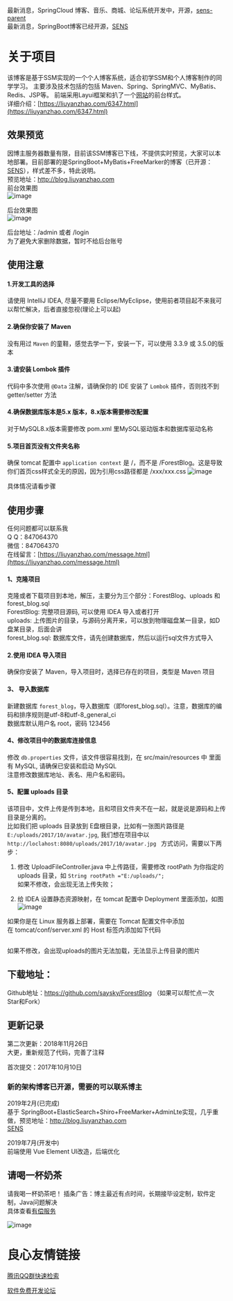 最新消息，SpringCloud 博客、音乐、商城、论坛系统开发中，开源，[sens-parent](https://github.com/saysky/sens-parent)  
最新消息，SpringBoot博客已经开源，[SENS](https://github.com/saysky/SENS)
# 关于项目

该博客是基于SSM实现的一个个人博客系统，适合初学SSM和个人博客制作的同学学习。
主要涉及技术包括的包括 Maven、Spring、SpringMVC、MyBatis、Redis、JSP等。
前端采用Layui框架和扒了一个[网站](http://liuyanzhao.com)的前台样式。  
详细介绍：[https://liuyanzhao.com/6347.html](https://liuyanzhao.com/6347.html)

## 效果预览
因博主服务器数量有限，目前该SSM博客已下线，不提供实时预览，大家可以本地部署。目前部署的是SpringBoot+MyBatis+FreeMarker的博客（已开源：[SENS](https://github.com/saysky/SENS)），样式差不多，特此说明。  
预览地址：http://blog.liuyanzhao.com   
前台效果图   
![image](uploads/home.png)
 
后台效果图   
![image](uploads/admin.png)
 
后台地址：/admin 或者 /login  
为了避免大家删除数据，暂时不给后台账号

## 使用注意
#### 1.开发工具的选择
请使用 IntelliJ IDEA, 尽量不要用 Eclipse/MyEclipse，使用前者项目起不来我可以帮忙解决，后者直接忽视(理论上可以起)

#### 2.确保你安装了 Maven
没有用过 `Maven` 的童鞋，感觉去学一下，安装一下，可以使用 3.3.9 或 3.5.0的版本

#### 3.请安装 Lombok 插件
代码中多次使用 `@Data` 注解，请确保你的 IDE 安装了 `Lombok` 插件，否则找不到 getter/setter 方法

#### 4.确保数据库版本是5.x 版本，8.x版本需要修改配置
对于MySQL8.x版本需要修改 pom.xml 里MySQL驱动版本和数据库驱动名称


#### 5.项目首页没有文件夹名称
确保 tomcat 配置中 `application context` 是 /，而不是 /ForestBlog。这是导致你们首页css样式全无的原因，因为引用css路径都是 /xxx/xxx.css
![image](https://github.com/saysky/ForestBlog/blob/master/uploads/tomcat.png)

具体情况请看步骤

## 使用步骤
任何问题都可以联系我  
Q Q：847064370  
微信：847064370  
在线留言：[https://liuyanzhao.com/message.html](https://liuyanzhao.com/message.html)

#### 1、克隆项目   
克隆或者下载项目到本地，解压，主要分为三个部分：ForestBlog、uploads 和 forest_blog.sql  
ForestBlog: 完整项目源码, 可以使用 IDEA 导入或者打开   
uploads: 上传图片的目录，与源码分离开来，可以放到物理磁盘某一目录，如D盘某目录，后面会讲  
forest_blog.sql: 数据库文件，请先创建数据库，然后以运行sql文件方式导入  

#### 2.使用 IDEA 导入项目
确保你安装了 Maven，导入项目时，选择已存在的项目，类型是 Maven 项目

#### 3、 导入数据库    
新建数据库 `forest_blog`，导入数据库（即forest_blog.sql）。注意，数据库的编码和排序规则是utf-8和utf-8_general_ci   
数据库默认用户名 root，密码 123456

#### 4、修改项目中的数据库连接信息    
修改 `db.properties` 文件，该文件很容易找到，在 src/main/resources 中 
里面有 MySQL, 请确保已安装和启动 MySQL  
注意修改数据库地址、表名、用户名和密码。 

 
#### 5、配置 uploads 目录    
该项目中，文件上传是传到本地，且和项目文件夹不在一起，就是说是源码和上传目录是分离的。  
比如我们把 uploads 目录放到 E盘根目录，比如有一张图片路径是 `E:/uploads/2017/10/avatar.jpg`, 我们想在项目中以 `http://loclahost:8080/uploads/2017/10/avatar.jpg ` 方式访问，需要以下两步： 

1. 修改 UploadFileController.java 中上传路径，需要修改 rootPath 为你指定的 uploads 目录，如 `String rootPath ="E:/uploads/";`  
如果不修改，会出现无法上传失败； 

2. 给 IDEA 设置静态资源映射，在 tomcat 配置中 Deployment 里面添加，如图
![image](https://github.com/saysky/ForestBlog/blob/master/uploads/tomcat2.png)

如果你是在 Linux 服务器上部署，需要在 Tomcat 配置文件中添加  
在 tomcat/conf/server.xml 的 Host 标签内添加如下代码  
` `

如果不修改，会出现uploads的图片无法加载，无法显示上传目录的图片

 
## 下载地址：
Github地址：https://github.com/saysky/ForestBlog
（如果可以帮忙点一次Star和Fork）
 
## 更新记录
第二次更新：2018年11月26日  
大更，重新规范了代码，完善了注释

首次提交：2017年10月10日   

### 新的架构博客已开源，需要的可以联系博主
2019年2月(已完成)  
基于 SpringBoot+ElasticSearch+Shiro+FreeMarker+AdminLte实现，几乎重做，预览地址：http://blog.liuyanzhao.com  
[SENS](https://github.com/saysky/SENS)

2019年7月(开发中)   
前端使用 Vue Element UI改造，后端优化  


## 请喝一杯奶茶
请我喝一杯奶茶吧！
插条广告：博主最近有点时间，长期接毕设定制，软件定制，Java问题解决  
具体查看[有偿服务](https://liuyanzhao.com/bulletin/my-service)

![image](https://github.com/saysky/ForestBlog/blob/master/uploads/donate.png)




 # 良心友情链接

[腾讯QQ群快速检索](http://u.720life.cn/s/8cf73f7c)

[软件免费开发论坛](http://u.720life.cn/s/bbb01dc0)